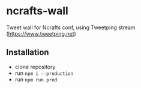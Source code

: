 # ncrafts-wall
Tweet wall for Ncrafts conf, using Tweetping stream (https://www.tweetping.net)

## Installation

- clone repository
- run `npm i --production`
- run `npm run prod`
